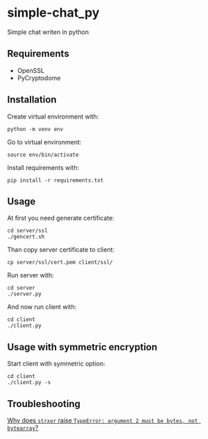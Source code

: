 simple-chat_py
==============
Simple chat writen in python

Requirements
------------
* OpenSSL
* PyCryptodome


Installation
------------

Create virtual environment with:
```console
python -m venv env
```

Go to virtual environment:
```console
source env/bin/activate
```

Install requirements with:
```console
pip install -r requirements.txt
```

Usage
-----
At first you need generate certificate:
```console
cd server/ssl
./gencert.sh
```

Than copy server certificate to client:
```console
cp server/ssl/cert.pem client/ssl/
```

Run server with:
```console
cd server
./server.py
```

And now run client with:
```console
cd client
./client.py
```

Usage with symmetric encryption
-------------------------------

Start client with symmetric option:
```console
cd client
./client.py -s
```

Troubleshooting
---------------


[Why does `strxor` raise `TypeError: argument 2 must be bytes, not bytearray`?](https://www.pycryptodome.org/en/latest/src/faq.html#why-does-strxor-raise-typeerror-argument-2-must-be-bytes-not-bytearray)
